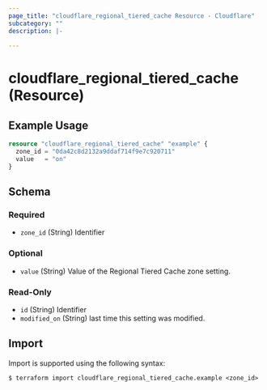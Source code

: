 ```yaml
---
page_title: "cloudflare_regional_tiered_cache Resource - Cloudflare"
subcategory: ""
description: |-
  
---
```


# cloudflare_regional_tiered_cache (Resource)



## Example Usage

```terraform
resource "cloudflare_regional_tiered_cache" "example" {
  zone_id = "0da42c8d2132a9ddaf714f9e7c920711"
  value   = "on"
}
```
<!-- schema generated by tfplugindocs -->
## Schema

### Required

- `zone_id` (String) Identifier

### Optional

- `value` (String) Value of the Regional Tiered Cache zone setting.

### Read-Only

- `id` (String) Identifier
- `modified_on` (String) last time this setting was modified.

## Import

Import is supported using the following syntax:

```shell
$ terraform import cloudflare_regional_tiered_cache.example <zone_id>
```

